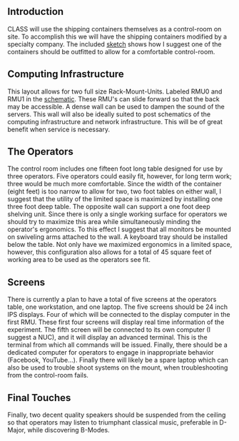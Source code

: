 ## Introduction
CLASS will use the shipping containers themselves as a control-room on site. To accomplish this we will have the shipping containers modified by a specialty company. The included [sketch](https://github.com/gothed/portfolio/blob/master/container/container.svg) shows how I suggest one of the containers should be outfitted to allow for a comfortable control-room.

## Computing Infrastructure
This layout allows for two full size Rack-Mount-Units. Labeled RMU0 and RMU1 in the  [schematic](https://github.com/gothed/portfolio/blob/master/container/container.svg). These RMU's can slide forward so that the back may be accessible. A dense wall can be used to dampen the sound of the servers. This wall will also be ideally suited to post schematics of the computing infrastructure and network infrastructure. This will be of great benefit when service is necessary.

## The Operators
The control room includes one fifteen foot long table designed for use by three operators. Five operators could easily fit, however, for long term work; three would be much more comfortable. Since the width of the container (eight feet) is too narrow to allow for two, two foot tables on either wall, I suggest that the utility of the limited space is maximized by installing one three foot deep table. The opposite wall can support a one foot deep shelving unit. Since there is only a single working surface for operators we should try to maximize this area while simultaneously minding the operator's ergonomics. To this effect I suggest that all monitors be mounted on swiveling arms attached to the wall. A keyboard tray should be installed below the table. Not only have we maximized ergonomics in a limited space, however, this configuration also allows for a total of 45 square feet of working area to be used as the operators see fit.

## Screens
There is currently a plan to have a total of five screens at the operators table, one workstation, and one laptop. The five screens should be 24 inch IPS displays. Four of which will be connected to the display computer in the first RMU. These first four screens will display real time information of the experiment. The fifth screen will be connected to its own computer (I suggest a NUC), and it will display an advanced terminal. This is the terminal from which all commands will be issued. Finally, there should be a dedicated computer for operators to engage in inappropriate behavior (Facebook, YouTube...). Finally there will likely be a spare laptop which can also be used to trouble shoot systems on the mount, when troubleshooting from the control-room fails.


## Final Touches
Finally, two decent quality speakers should be suspended from the ceiling so that operators may listen to triumphant classical music, preferable in D-Major, while discovering B-Modes.
